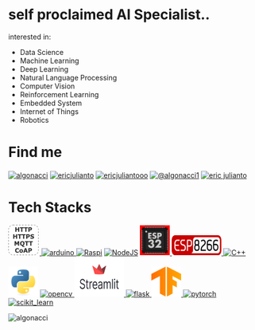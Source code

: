 # self proclaimed AI Specialist..

interested in:
- Data Science
- Machine Learning
- Deep Learning
- Natural Language Processing
- Computer Vision
- Reinforcement Learning
- Embedded System
- Internet of Things
- Robotics

# Find me
<p align="left">
    <a href="https://twitter.com/algonacci" target="blank"><img align="center"
            src="https://raw.githubusercontent.com/rahuldkjain/github-profile-readme-generator/master/src/images/icons/Social/twitter.svg"
            alt="algonacci" height="30" width="40" /></a>
    <a href="https://linkedin.com/in/ericjulianto" target="blank"><img align="center"
            src="https://raw.githubusercontent.com/rahuldkjain/github-profile-readme-generator/master/src/images/icons/Social/linked-in-alt.svg"
            alt="ericjulianto" height="30" width="40" /></a>
    <a href="https://instagram.com/ericjuliantooo" target="blank"><img align="center"
            src="https://raw.githubusercontent.com/rahuldkjain/github-profile-readme-generator/master/src/images/icons/Social/instagram.svg"
            alt="ericjuliantooo" height="30" width="40" /></a>
    <a href="https://medium.com/@ericjuliantooo" target="blank"><img align="center"
            src="https://raw.githubusercontent.com/rahuldkjain/github-profile-readme-generator/master/src/images/icons/Social/medium.svg"
            alt="@algonacci1" height="30" width="40" /></a>
    <a href="https://www.youtube.com/channel/UCZVR9MCl__jYhhcBL6P7t0g" target="blank"><img align="center"
            src="https://raw.githubusercontent.com/rahuldkjain/github-profile-readme-generator/master/src/images/icons/Social/youtube.svg"
            alt="eric julianto" height="30" width="40" /></a>
</p>

# Tech Stacks
<p align="left">
    <a href="https://www.arduino.cc" target="_blank"> <img src="https://raw.githubusercontent.com/algonacci/Free-CDN/main/ReadMe-Logo/mqtt.png" alt="MQTT" /> </a>
    <a href="https://www.arduino.cc/" target="_blank"> <img src="https://cdn.worldvectorlogo.com/logos/arduino-1.svg"
            alt="arduino" width="60" height="60" /> </a>
    <a href="https://www.raspberrypi.org/" target="_blank"> <img
            src="https://ngebikin.com/wp-content/uploads/2016/02/Raspi-PGB001.png" alt="Raspi" width="80"
            height="70" /></a>
    <a href="https://nodejs.org/en/" target="_blank"> <img
            src="https://www.vectorlogo.zone/logos/nodejs/nodejs-icon.svg" alt="NodeJS" width="60" height="60" /></a>
    <a href="http://esp32.net/" target="_blank"> <img src="https://raw.githubusercontent.com/algonacci/Free-CDN/main/ReadMe-Logo/esp32.jpg" alt="ESP32" width="60"
            height="60" /> </a>
    <a href="https://www.esp8266.com/" target="_blank"> <img src="https://raw.githubusercontent.com/algonacci/Free-CDN/main/ReadMe-Logo/esp8266.png" alt="ESP8266" width="100"
            height="40" />
    </a>
    <a href="https://www.arduino.cc/" target="_blank"> <img
            src="https://upload.wikimedia.org/wikipedia/commons/1/18/ISO_C%2B%2B_Logo.svg" alt="C++" width="60"
            height="60" /> </a>
    <a href="https://www.python.org" target="_blank"> <img
            src="https://raw.githubusercontent.com/devicons/devicon/master/icons/python/python-original.svg"
            alt="python" width="60" height="60" /></a>
    <a href="https://opencv.org/" target="_blank"> <img src="https://www.vectorlogo.zone/logos/opencv/opencv-icon.svg"
            alt="opencv" width="60" height="60" />
    </a>
    <a href="https://streamlit.io/" target="_blank"> <img src="https://raw.githubusercontent.com/algonacci/Free-CDN/main/ReadMe-Logo/streamlit.png" alt="flask" width="100"
            height="80" /> </a>
    <a href="https://flask.palletsprojects.com/" target="_blank"> <img
            src="https://www.vectorlogo.zone/logos/pocoo_flask/pocoo_flask-icon.svg" alt="flask" width="60"
            height="60" /> </a>
    <a href="https://www.tensorflow.org" target="_blank"> <img src="https://raw.githubusercontent.com/algonacci/Free-CDN/main/ReadMe-Logo/tensorflow.png" alt="tensorflow"
            width="60" height="60" /> </a>
    <a href="https://pytorch.org/" target="_blank"> <img
            src="https://www.vectorlogo.zone/logos/pytorch/pytorch-icon.svg" alt="pytorch" width="60" height="60" />
    </a>
    <a href="https://scikit-learn.org/" target="_blank"> <img
            src="https://upload.wikimedia.org/wikipedia/commons/0/05/Scikit_learn_logo_small.svg" alt="scikit_learn"
            width="60" height="60" /> </a>

</p>

<img src="https://github-readme-streak-stats.herokuapp.com/?user=algonacci&" alt="algonacci" />
